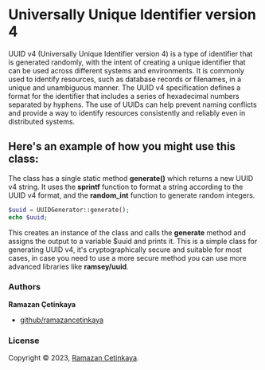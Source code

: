 # Universally Unique Identifier version 4

UUID v4 (Universally Unique Identifier version 4) is a type of identifier that is generated randomly, with the intent of creating a unique identifier that can be used across different systems and environments. It is commonly used to identify resources, such as database records or filenames, in a unique and unambiguous manner. The UUID v4 specification defines a format for the identifier that includes a series of hexadecimal numbers separated by hyphens. The use of UUIDs can help prevent naming conflicts and provide a way to identify resources consistently and reliably even in distributed systems.

## Here's an example of how you might use this class:

The class has a single static method **generate()** which returns a new UUID v4 string. It uses the **sprintf** function to format a string according to the UUID v4 format, and the **random_int** function to generate random integers.

```php
$uuid = UUIDGenerator::generate();
echo $uuid;
```

This creates an instance of the class and calls the **generate** method and assigns the output to a variable $uuid and prints it.
This is a simple class for generating UUID v4, it's cryptographically secure and suitable for most cases, in case you need to use a more secure method you can use more advanced libraries like **ramsey/uuid**.

### Authors

**Ramazan Çetinkaya**

- [github/ramazancetinkaya](https://github.com/ramazancetinkaya)

### License

Copyright © 2023, [Ramazan Çetinkaya](https://github.com/ramazancetinkaya).
